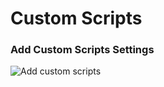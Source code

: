 Custom Scripts
====

### Add Custom Scripts Settings
![Add custom scripts](/zen-grid-framework-4/images/performance/add-custom-scripts.jpg)
  